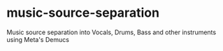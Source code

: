 # music-source-separation
Music source separation into Vocals, Drums, Bass and other instruments using Meta's Demucs
